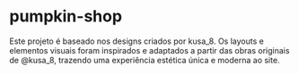 # pumpkin-shop
Este projeto é baseado nos designs criados por kusa_8. Os layouts e elementos visuais foram inspirados e adaptados a partir das obras originais de @kusa_8, trazendo uma experiência estética única e moderna ao site.
